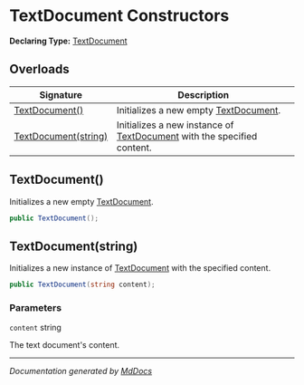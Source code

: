 ﻿# TextDocument Constructors

**Declaring Type:** [TextDocument](../index.md)

## Overloads

| Signature                                   | Description                                                                           |
| ------------------------------------------- | ------------------------------------------------------------------------------------- |
| [TextDocument()](#textdocument)             | Initializes a new empty [TextDocument](../index.md).                                  |
| [TextDocument(string)](#textdocumentstring) | Initializes a new instance of [TextDocument](../index.md) with the specified content. |

## TextDocument()

Initializes a new empty [TextDocument](../index.md).

```csharp
public TextDocument();
```

## TextDocument(string)

Initializes a new instance of [TextDocument](../index.md) with the specified content.

```csharp
public TextDocument(string content);
```

### Parameters

`content`  string

The text document's content.

___

*Documentation generated by [MdDocs](https://github.com/ap0llo/mddocs)*

